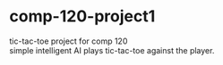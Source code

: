 # comp-120-project1
tic-tac-toe project for comp 120 \
simple intelligent AI plays tic-tac-toe against the player.
